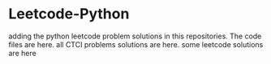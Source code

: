 # Leetcode-Python
adding the python leetcode problem solutions in this repositories. 
The code files are here.
all CTCI problems solutions are here.
some leetcode solutions are here



























































































































































































































































































































































































































































































































































































































































































































































































































































































































































































































































